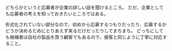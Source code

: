 どちらかというと応募者が企業の詳しい話を聞けるところ。
ただ、企業としても応募者の考えを知っておきたいところではある。

形式化されていない部分なので、初めから応募するつもりだったり、応募するかどうか決めるためにとりあえず来るだけだったりしてまちまち。
どっちにしても候補者は自社の製品を買う顧客でもあるので、接客と同じように丁寧に対応すること。

